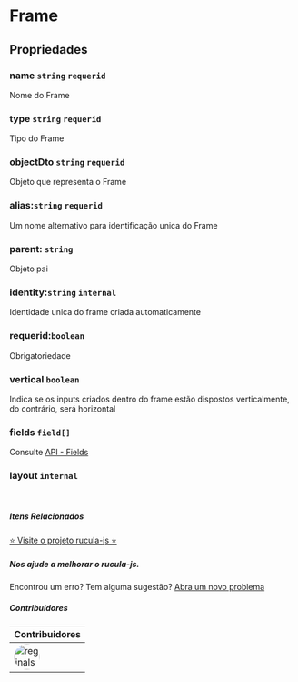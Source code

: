 # Frame

## Propriedades

### name `string` `requerid`
Nome do Frame

### type `string` `requerid`
Tipo do Frame

### objectDto `string` `requerid`
Objeto que representa o Frame

### alias:`string` `requerid`
Um nome alternativo para identificação unica do Frame

### parent: `string` 
Objeto pai

### identity:`string` `internal`
Identidade unica do frame criada automaticamente

### requerid:`boolean`
Obrigatoriedade

### vertical `boolean`
Indica se os inputs criados dentro do frame estão dispostos verticalmente, do contrário, será horizontal

### fields `field[]`
Consulte [API - Fields](fields.md)

### layout `internal`

<br>

##### Itens Relacionados

<a href="https://github.com/rucula-js/rucula-js">⭐ Visite o projeto rucula-js ⭐</a>

<div class="rucula-info">
    <h5>Nos ajude a melhorar o rucula-js.</h5>
    Encontrou um erro? Tem alguma sugestão?  <a href="https://github.com/rucula-js/rucula-js/issues">Abra um novo problema</a><br>    
</div>

##### Contribuidores

|Contribuidores|
|-|
|<a href="https://github.com/reginaldo-marinho"><img width="45px" height="45px" style="border-radius:30px" alt="reginalso-marinho" title="TheLarkInn" src="https://avatars.githubusercontent.com/u/60780631?v=4"></a>|
